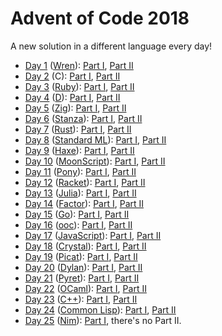 # Advent of Code 2018

A new solution in a different language every day!

- [Day 1](./day1) ([Wren](http://wren.io/)): [Part I](./day1/part1.wren), [Part II](./day1/part2.wren)
- [Day 2](./day2) (C): [Part I](./day2/part1.c), [Part II](./day2/part2.c)
- [Day 3](./day3) ([Ruby](https://www.ruby-lang.org/)): [Part I](./day3/part1.rb), [Part II](./day3/part2.rb)
- [Day 4](./day4) ([D](https://dlang.org/)): [Part I](./day4/part1.d), [Part II](./day4/part2.d)
- [Day 5](./day5) ([Zig](https://ziglang.org/)): [Part I](./day5/part1.zig), [Part II](./day5/part2.zig)
- [Day 6](./day6) ([Stanza](http://lbstanza.org/)): [Part I](./day6/part1.stanza), [Part II](./day6/part2.stanza)
- [Day 7](./day7) ([Rust](https://www.rust-lang.org/)): [Part I](./day7/part1.rs), [Part II](./day7/part2.rs)
- [Day 8](./day8) ([Standard ML](http://sml-family.org/)): [Part I](./day8/part1.sml), [Part II](./day8/part2.sml)
- [Day 9](./day9) ([Haxe](https://haxe.org/)): [Part I](./day9/Part1.hx), [Part II](./day9/Part2.hx)
- [Day 10](./day10) ([MoonScript](https://moonscript.org/)): [Part I](./day10/part1.moon), [Part II](./day10/part2.moon)
- [Day 11](./day11) ([Pony](https://ponylang.io/)): [Part I](./day11/part1/part1.pony), [Part II](./day11/part2/part2.pony)
- [Day 12](./day12) ([Racket](https://racket-lang.org/)): [Part I](./day12/part1.rkt), [Part II](./day12/part2.rkt)
- [Day 13](./day13) ([Julia](https://julialang.org/)): [Part I](./day13/part1.jl), [Part II](./day13/part2.jl)
- [Day 14](./day14) ([Factor](https://factorcode.org/)): [Part I](./day14/part1.factor), [Part II](./day14/part2.factor)
- [Day 15](./day15) ([Go](https://golang.org/)): [Part I](./day15/part1.go), [Part II](./day15/part2.go)
- [Day 16](./day16) ([ooc](https://ooc-lang.org/)): [Part I](./day16/part1.ooc), [Part II](./day16/part2.ooc)
- [Day 17](./day17) ([JavaScript](https://developer.mozilla.org/en-US/docs/Web/JavaScript/)): [Part I](./day17/part1.js), [Part II](./day17/part2.js)
- [Day 18](./day18) ([Crystal](https://crystal-lang.org/)): [Part I](./day18/part1.cr), [Part II](./day18/part2.cr)
- [Day 19](./day19) ([Picat](http://picat-lang.org/)): [Part I](./day19/part1.pi), [Part II](./day19/part2.pi)
- [Day 20](./day20) ([Dylan](https://opendylan.org/)): [Part I](./day20/part1.dylan), [Part II](./day20/part2.dylan)
- [Day 21](./day21) ([Pyret](https://www.pyret.org/)): [Part I](./day21/part1.arr), [Part II](./day21/part2.arr)
- [Day 22](./day22) ([OCaml](https://ocaml.org/)): [Part I](./day22/part1.ml), [Part II](./day22/part2.ml)
- [Day 23](./day23) ([C++](https://isocpp.org/)): [Part I](./day23/part1.cc), [Part II](./day23/part2.cc)
- [Day 24](./day24) ([Common Lisp](https://common-lisp.net/)): [Part I](./day24/part1.lisp), [Part II](./day24/part2.lisp)
- [Day 25](./day25) ([Nim](https://nim-lang.org/)): [Part I](./day25/part1.nim), there's no Part II.
